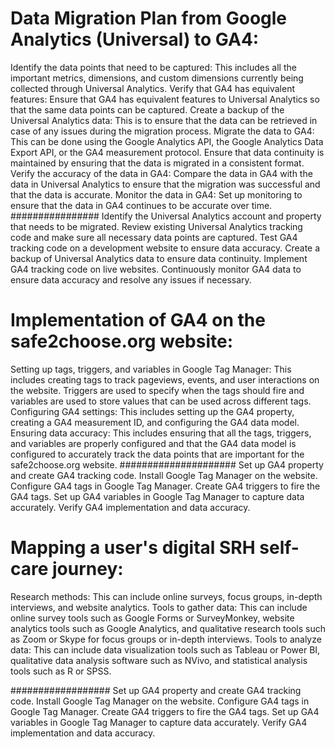 # Data Migration Plan from Google Analytics (Universal) to GA4:
Identify the data points that need to be captured: This includes all the important metrics, dimensions, and custom dimensions currently being collected through Universal Analytics.
Verify that GA4 has equivalent features: Ensure that GA4 has equivalent features to Universal Analytics so that the same data points can be captured.
Create a backup of the Universal Analytics data: This is to ensure that the data can be retrieved in case of any issues during the migration process.
Migrate the data to GA4: This can be done using the Google Analytics API, the Google Analytics Data Export API, or the GA4 measurement protocol. Ensure that data continuity is maintained by ensuring that the data is migrated in a consistent format.
Verify the accuracy of the data in GA4: Compare the data in GA4 with the data in Universal Analytics to ensure that the migration was successful and that the data is accurate.
Monitor the data in GA4: Set up monitoring to ensure that the data in GA4 continues to be accurate over time.
################
Identify the Universal Analytics account and property that needs to be migrated.
Review existing Universal Analytics tracking code and make sure all necessary data points are captured.
Test GA4 tracking code on a development website to ensure data accuracy.
Create a backup of Universal Analytics data to ensure data continuity.
Implement GA4 tracking code on live websites.
Continuously monitor GA4 data to ensure data accuracy and resolve any issues if necessary.
# Implementation of GA4 on the safe2choose.org website:
Setting up tags, triggers, and variables in Google Tag Manager: This includes creating tags to track pageviews, events, and user interactions on the website. Triggers are used to specify when the tags should fire and variables are used to store values that can be used across different tags.
Configuring GA4 settings: This includes setting up the GA4 property, creating a GA4 measurement ID, and configuring the GA4 data model.
Ensuring data accuracy: This includes ensuring that all the tags, triggers, and variables are properly configured and that the GA4 data model is configured to accurately track the data points that are important for the safe2choose.org website.
#####################
Set up GA4 property and create GA4 tracking code.
Install Google Tag Manager on the website.
Configure GA4 tags in Google Tag Manager.
Create GA4 triggers to fire the GA4 tags.
Set up GA4 variables in Google Tag Manager to capture data accurately.
Verify GA4 implementation and data accuracy.
# Mapping a user's digital SRH self-care journey:
Research methods: This can include online surveys, focus groups, in-depth interviews, and website analytics.
Tools to gather data: This can include online survey tools such as Google Forms or SurveyMonkey, website analytics tools such as Google Analytics, and qualitative research tools such as Zoom or Skype for focus groups or in-depth interviews.
Tools to analyze data: This can include data visualization tools such as Tableau or Power BI, qualitative data analysis software such as NVivo, and statistical analysis tools such as R or SPSS.

##################
Set up GA4 property and create GA4 tracking code.
Install Google Tag Manager on the website.
Configure GA4 tags in Google Tag Manager.
Create GA4 triggers to fire the GA4 tags.
Set up GA4 variables in Google Tag Manager to capture data accurately.
Verify GA4 implementation and data accuracy.
